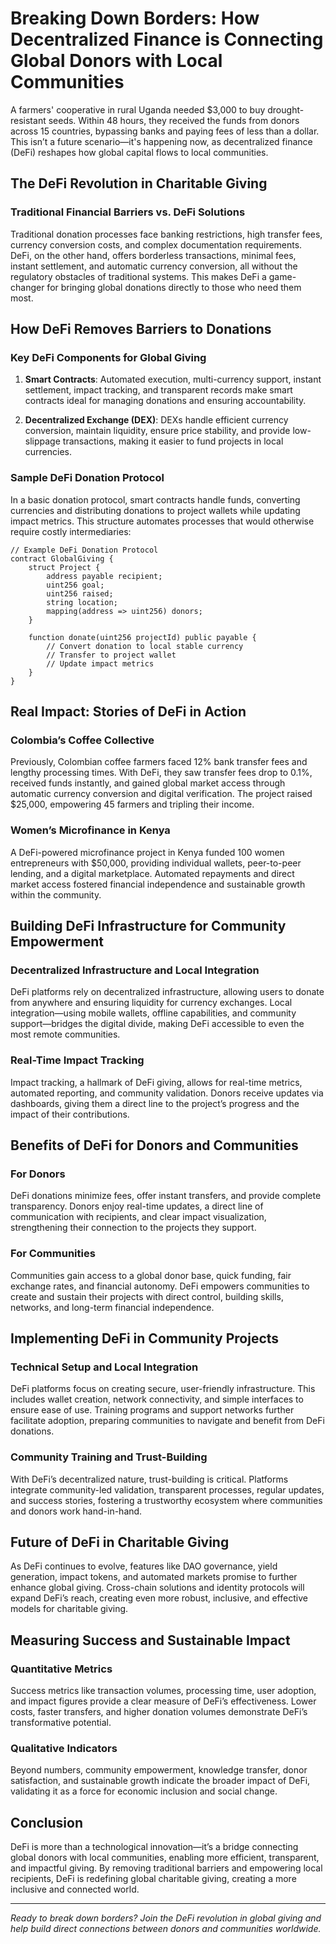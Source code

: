 # Breaking Down Borders: How Decentralized Finance is Connecting Global Donors with Local Communities

A farmers' cooperative in rural Uganda needed $3,000 to buy drought-resistant seeds. Within 48 hours, they received the funds from donors across 15 countries, bypassing banks and paying fees of less than a dollar. This isn’t a future scenario—it's happening now, as decentralized finance (DeFi) reshapes how global capital flows to local communities.

## The DeFi Revolution in Charitable Giving

### Traditional Financial Barriers vs. DeFi Solutions

Traditional donation processes face banking restrictions, high transfer fees, currency conversion costs, and complex documentation requirements. DeFi, on the other hand, offers borderless transactions, minimal fees, instant settlement, and automatic currency conversion, all without the regulatory obstacles of traditional systems. This makes DeFi a game-changer for bringing global donations directly to those who need them most.

## How DeFi Removes Barriers to Donations

### Key DeFi Components for Global Giving

1. **Smart Contracts**: Automated execution, multi-currency support, instant settlement, impact tracking, and transparent records make smart contracts ideal for managing donations and ensuring accountability.
  
2. **Decentralized Exchange (DEX)**: DEXs handle efficient currency conversion, maintain liquidity, ensure price stability, and provide low-slippage transactions, making it easier to fund projects in local currencies.

### Sample DeFi Donation Protocol
In a basic donation protocol, smart contracts handle funds, converting currencies and distributing donations to project wallets while updating impact metrics. This structure automates processes that would otherwise require costly intermediaries:

```solidity
// Example DeFi Donation Protocol
contract GlobalGiving {
    struct Project {
        address payable recipient;
        uint256 goal;
        uint256 raised;
        string location;
        mapping(address => uint256) donors;
    }

    function donate(uint256 projectId) public payable {
        // Convert donation to local stable currency
        // Transfer to project wallet
        // Update impact metrics
    }
}
```

## Real Impact: Stories of DeFi in Action

### Colombia’s Coffee Collective
Previously, Colombian coffee farmers faced 12% bank transfer fees and lengthy processing times. With DeFi, they saw transfer fees drop to 0.1%, received funds instantly, and gained global market access through automatic currency conversion and digital verification. The project raised $25,000, empowering 45 farmers and tripling their income.

### Women’s Microfinance in Kenya
A DeFi-powered microfinance project in Kenya funded 100 women entrepreneurs with $50,000, providing individual wallets, peer-to-peer lending, and a digital marketplace. Automated repayments and direct market access fostered financial independence and sustainable growth within the community.

## Building DeFi Infrastructure for Community Empowerment

### Decentralized Infrastructure and Local Integration

DeFi platforms rely on decentralized infrastructure, allowing users to donate from anywhere and ensuring liquidity for currency exchanges. Local integration—using mobile wallets, offline capabilities, and community support—bridges the digital divide, making DeFi accessible to even the most remote communities.

### Real-Time Impact Tracking
Impact tracking, a hallmark of DeFi giving, allows for real-time metrics, automated reporting, and community validation. Donors receive updates via dashboards, giving them a direct line to the project’s progress and the impact of their contributions.

## Benefits of DeFi for Donors and Communities

### For Donors
DeFi donations minimize fees, offer instant transfers, and provide complete transparency. Donors enjoy real-time updates, a direct line of communication with recipients, and clear impact visualization, strengthening their connection to the projects they support.

### For Communities
Communities gain access to a global donor base, quick funding, fair exchange rates, and financial autonomy. DeFi empowers communities to create and sustain their projects with direct control, building skills, networks, and long-term financial independence.

## Implementing DeFi in Community Projects

### Technical Setup and Local Integration

DeFi platforms focus on creating secure, user-friendly infrastructure. This includes wallet creation, network connectivity, and simple interfaces to ensure ease of use. Training programs and support networks further facilitate adoption, preparing communities to navigate and benefit from DeFi donations.

### Community Training and Trust-Building
With DeFi’s decentralized nature, trust-building is critical. Platforms integrate community-led validation, transparent processes, regular updates, and success stories, fostering a trustworthy ecosystem where communities and donors work hand-in-hand.

## Future of DeFi in Charitable Giving

As DeFi continues to evolve, features like DAO governance, yield generation, impact tokens, and automated markets promise to further enhance global giving. Cross-chain solutions and identity protocols will expand DeFi’s reach, creating even more robust, inclusive, and effective models for charitable giving.

## Measuring Success and Sustainable Impact

### Quantitative Metrics
Success metrics like transaction volumes, processing time, user adoption, and impact figures provide a clear measure of DeFi’s effectiveness. Lower costs, faster transfers, and higher donation volumes demonstrate DeFi’s transformative potential.

### Qualitative Indicators
Beyond numbers, community empowerment, knowledge transfer, donor satisfaction, and sustainable growth indicate the broader impact of DeFi, validating it as a force for economic inclusion and social change.

## Conclusion

DeFi is more than a technological innovation—it’s a bridge connecting global donors with local communities, enabling more efficient, transparent, and impactful giving. By removing traditional barriers and empowering local recipients, DeFi is redefining global charitable giving, creating a more inclusive and connected world.

---

*Ready to break down borders? Join the DeFi revolution in global giving and help build direct connections between donors and communities worldwide.*
